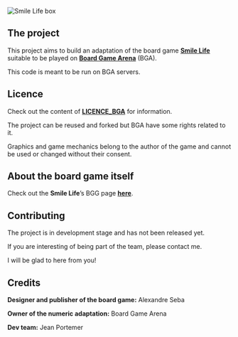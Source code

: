 ![Smile Life box](https://cf.geekdo-images.com/YNaOcsA4MjUCcdAuqE3vxg__imagepage/img/ZbN-9DnHI87NQk3AGLvrlBGZQ7U=/fit-in/900x600/filters:no_upscale():strip_icc()/pic6640003.png)

## The project
This project aims to build an adaptation of the board game [**Smile Life**](https://boardgamegeek.com/boardgame/281663/smile-life) suitable to be played on [**Board Game Arena**](https://boardgamearena.com) (BGA).

This code is meant to be run on BGA servers.

## Licence
Check out the content of [**LICENCE_BGA**](LICENCE_BGA) for information.

The project can be reused and forked but BGA have some rights related to it.

Graphics and game mechanics belong to the author of the game and cannot be used or changed without their consent. 

## About the board game itself
Check out the **Smile Life**’s BGG page [**here**](https://boardgamegeek.com/boardgame/281663/smile-life).

## Contributing
The project is in development stage and has not been released yet.

If you are interesting of being part of the team, please contact me.

I will be glad to here from you!

## Credits
**Designer and publisher of the board game:** Alexandre Seba

**Owner of the numeric adaptation:** Board Game Arena

**Dev team:** Jean Portemer